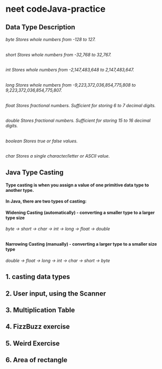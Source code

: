 # neet codeJava-practice

## Data Type  Description

###### byte   Stores whole numbers from -128 to 127.

###### short  Stores whole numbers from -32,768 to 32,767.

###### int Stores whole numbers from -2,147,483,648 to 2,147,483,647.

###### long Stores whole numbers from -9,223,372,036,854,775,808 to 9,223,372,036,854,775,807.

###### float Stores fractional numbers. Sufficient for storing 6 to 7 decimal digits.

###### double Stores fractional numbers. Sufficient for storing 15 to 16 decimal digits.

###### boolean Stores true or false values.

###### char Stores a single character/letter or ASCII value.



## Java Type Casting
#### Type casting is when you assign a value of one primitive data type to another type.

#### In Java, there are two types of casting:

#### Widening Casting (automatically) - converting a smaller type to a larger type size
###### byte -> short -> char -> int -> long -> float -> double

#### Narrowing Casting (manually) - converting a larger type to a smaller size type
###### double -> float -> long -> int -> char -> short -> byte

## 1. casting data types
## 2. User input, using the Scanner
## 3. Multiplication Table
## 4. FizzBuzz exercise
## 5. Weird Exercise
## 6. Area of rectangle